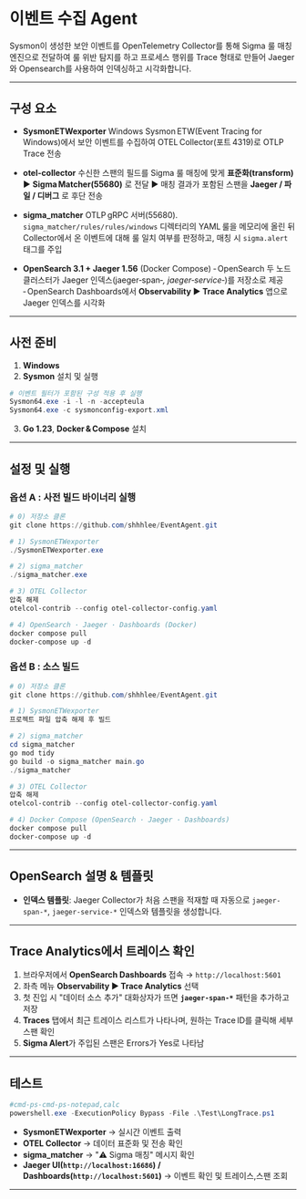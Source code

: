 # 이벤트 수집 Agent

Sysmon이 생성한 보안 이벤트를 OpenTelemetry Collector를 통해 Sigma 룰 매칭 엔진으로 전달하여 룰 위반 탐지를 하고 프로세스 행위를 Trace 형태로 만들어 Jaeger와 Opensearch를 사용하여 인덱싱하고 시각화합니다.

---

## 구성 요소

* **SysmonETWexporter**
  Windows Sysmon ETW(Event Tracing for Windows)에서 보안 이벤트를 수집하여 OTEL Collector(포트 4319)로 OTLP Trace 전송

* **otel-collector**
  수신한 스팬의 필드를 Sigma 룰 매칭에 맞게 **표준화(transform)** ▶ **Sigma Matcher(55680)** 로 전달 ▶ 매칭 결과가 포함된 스팬을 **Jaeger / 파일 / 디버그** 로 후단 전송

* **sigma\_matcher**
  OTLP gRPC 서버(55680). `sigma_matcher/rules/rules/windows` 디렉터리의 YAML 룰을 메모리에 올린 뒤 Collector에서 온 이벤트에 대해 룰 일치 여부를 판정하고, 매칭 시 `sigma.alert` 태그를 주입

* **OpenSearch 3.1 + Jaeger 1.56** (Docker Compose)
  ‑ OpenSearch 두 노드 클러스터가 Jaeger 인덱스(jaeger‑span‑*, jaeger‑service‑*)를 저장소로 제공
  ‑ OpenSearch Dashboards에서 **Observability ▶ Trace Analytics** 앱으로 Jaeger 인덱스를 시각화

---

## 사전 준비

1. **Windows**
2. **Sysmon** 설치 및 실행

```powershell
# 이벤트 필터가 포함된 구성 적용 후 실행
Sysmon64.exe -i -l -n -accepteula
Sysmon64.exe -c sysmonconfig-export.xml 
```

3. **Go 1.23**, **Docker & Compose** 설치

---

## 설정 및 실행

### 옵션 A : 사전 빌드 바이너리 실행

```powershell
# 0) 저장소 클론
git clone https://github.com/shhhlee/EventAgent.git

# 1) SysmonETWexporter
./SysmonETWexporter.exe

# 2) sigma_matcher
./sigma_matcher.exe

# 3) OTEL Collector
압축 해제
otelcol-contrib --config otel-collector-config.yaml

# 4) OpenSearch · Jaeger · Dashboards (Docker)
docker compose pull
docker‑compose up -d
```

### 옵션 B : 소스 빌드

```powershell
# 0) 저장소 클론
git clone https://github.com/shhhlee/EventAgent.git

# 1) SysmonETWexporter
프로젝트 파일 압축 해제 후 빌드

# 2) sigma_matcher
cd sigma_matcher
go mod tidy
go build -o sigma_matcher main.go
./sigma_matcher

# 3) OTEL Collector
압축 해제
otelcol-contrib --config otel-collector-config.yaml

# 4) Docker Compose (OpenSearch · Jaeger · Dashboards)
docker compose pull
docker‑compose up -d
```

---

## OpenSearch 설명 & 템플릿

* **인덱스 템플릿**: Jaeger Collector가 처음 스팬을 적재할 때 자동으로 `jaeger-span-*`, `jaeger-service-*` 인덱스와 템플릿을 생성합니다.

---

## Trace Analytics에서 트레이스 확인

1. 브라우저에서 **OpenSearch Dashboards** 접속 → `http://localhost:5601`
2. 좌측 메뉴 **Observability ▶ Trace Analytics** 선택
3. 첫 진입 시 "데이터 소스 추가" 대화상자가 뜨면 **`jaeger-span-*`** 패턴을 추가하고 저장
4. **Traces** 탭에서 최근 트레이스 리스트가 나타나며, 원하는 Trace ID를 클릭해 세부 스팬 확인
5. **Sigma Alert**가 주입된 스팬은 Errors가 Yes로 나타남

---

## 테스트

```powershell
#cmd-ps-cmd-ps-notepad,calc
powershell.exe -ExecutionPolicy Bypass -File .\Test\LongTrace.ps1
```

* **SysmonETWexporter** → 실시간 이벤트 출력
* **OTEL Collector** → 데이터 표준화 및 전송 확인
* **sigma\_matcher** → "⚠️ Sigma 매칭" 메시지 확인
* **Jaeger UI(`http://localhost:16686`) / Dashboards(`http://localhost:5601`)** → 이벤트 확인 및 트레이스,스팬 조회

---
